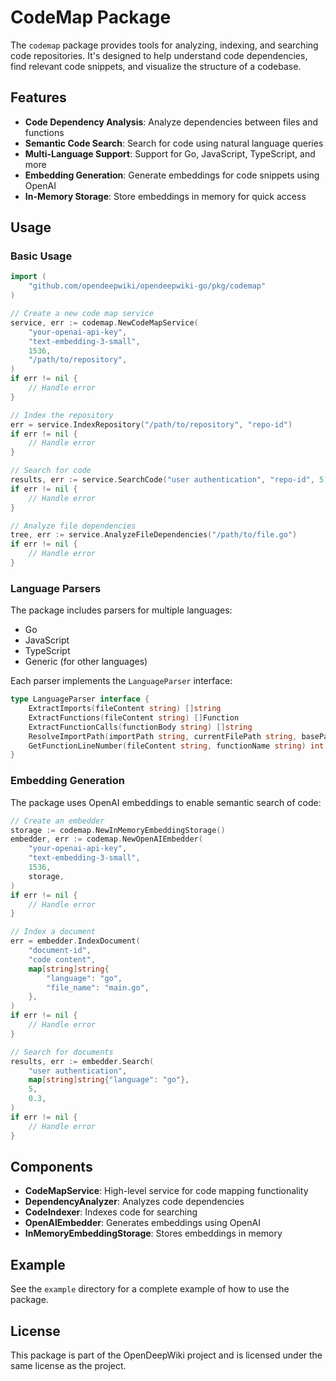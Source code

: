 # CodeMap Package

The `codemap` package provides tools for analyzing, indexing, and searching code repositories. It's designed to help understand code dependencies, find relevant code snippets, and visualize the structure of a codebase.

## Features

- **Code Dependency Analysis**: Analyze dependencies between files and functions
- **Semantic Code Search**: Search for code using natural language queries
- **Multi-Language Support**: Support for Go, JavaScript, TypeScript, and more
- **Embedding Generation**: Generate embeddings for code snippets using OpenAI
- **In-Memory Storage**: Store embeddings in memory for quick access

## Usage

### Basic Usage

```go
import (
    "github.com/opendeepwiki/opendeepwiki-go/pkg/codemap"
)

// Create a new code map service
service, err := codemap.NewCodeMapService(
    "your-openai-api-key",
    "text-embedding-3-small",
    1536,
    "/path/to/repository",
)
if err != nil {
    // Handle error
}

// Index the repository
err = service.IndexRepository("/path/to/repository", "repo-id")
if err != nil {
    // Handle error
}

// Search for code
results, err := service.SearchCode("user authentication", "repo-id", 5)
if err != nil {
    // Handle error
}

// Analyze file dependencies
tree, err := service.AnalyzeFileDependencies("/path/to/file.go")
if err != nil {
    // Handle error
}
```

### Language Parsers

The package includes parsers for multiple languages:

- Go
- JavaScript
- TypeScript
- Generic (for other languages)

Each parser implements the `LanguageParser` interface:

```go
type LanguageParser interface {
    ExtractImports(fileContent string) []string
    ExtractFunctions(fileContent string) []Function
    ExtractFunctionCalls(functionBody string) []string
    ResolveImportPath(importPath string, currentFilePath string, basePath string) string
    GetFunctionLineNumber(fileContent string, functionName string) int
}
```

### Embedding Generation

The package uses OpenAI embeddings to enable semantic search of code:

```go
// Create an embedder
storage := codemap.NewInMemoryEmbeddingStorage()
embedder, err := codemap.NewOpenAIEmbedder(
    "your-openai-api-key",
    "text-embedding-3-small",
    1536,
    storage,
)
if err != nil {
    // Handle error
}

// Index a document
err = embedder.IndexDocument(
    "document-id",
    "code content",
    map[string]string{
        "language": "go",
        "file_name": "main.go",
    },
)
if err != nil {
    // Handle error
}

// Search for documents
results, err := embedder.Search(
    "user authentication",
    map[string]string{"language": "go"},
    5,
    0.3,
)
if err != nil {
    // Handle error
}
```

## Components

- **CodeMapService**: High-level service for code mapping functionality
- **DependencyAnalyzer**: Analyzes code dependencies
- **CodeIndexer**: Indexes code for searching
- **OpenAIEmbedder**: Generates embeddings using OpenAI
- **InMemoryEmbeddingStorage**: Stores embeddings in memory

## Example

See the `example` directory for a complete example of how to use the package.

## License

This package is part of the OpenDeepWiki project and is licensed under the same license as the project. 
